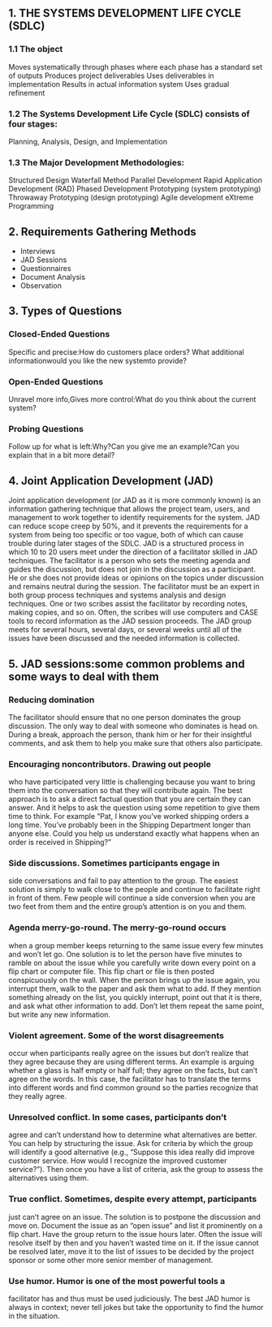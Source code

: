 ## 1. THE SYSTEMS DEVELOPMENT LIFE CYCLE (SDLC)
### 1.1 The object
Moves systematically through phases where each phase has a standard set of outputs
Produces project deliverables
Uses deliverables in implementation
Results in actual information system
Uses gradual refinement

### 1.2 The Systems Development Life Cycle (SDLC) consists of four stages: 
Planning, Analysis, Design, and Implementation
### 1.3 The Major Development Methodologies: 
Structured Design
Waterfall Method
Parallel Development
Rapid Application Development (RAD)
Phased Development
Prototyping (system prototyping)
Throwaway Prototyping (design prototyping) 
Agile development
eXtreme Programming

## 2. Requirements Gathering Methods
* Interviews
* JAD Sessions
* Questionnaires
* Document Analysis
* Observation

## 3. Types of Questions
###  Closed-Ended Questions
Specific and precise:How do customers place orders?
What additional informationwould you like the new systemto provide?

### Open-Ended Questions
Unravel more info,Gives more control:What do you think about the current system?

### Probing Questions
Follow up for what is left:Why?Can you give me an example?Can you explain that in a bit 
      more detail?
## 4. Joint Application Development (JAD)
Joint application development (or JAD as it is more commonly known) is an information
gathering technique that allows the project team, users, and management to
work together to identify requirements for the system.  JAD can reduce scope creep by 50%,
and it prevents the requirements for a system from being too specific or too vague,
both of which can cause trouble during later stages of the SDLC. JAD is a structured
process in which 10 to 20 users meet under the direction of a facilitator skilled
in JAD techniques. The facilitator is a person who sets the meeting agenda and
guides the discussion, but does not join in the discussion as a participant. He or
she does not provide ideas or opinions on the topics under discussion and remains
neutral during the session. The facilitator must be an expert in both group process
techniques and systems analysis and design techniques. One or two scribes assist the
facilitator by recording notes, making copies, and so on. Often, the scribes will use
computers and CASE tools to record information as the JAD session proceeds.
The JAD group meets for several hours, several days, or several weeks until all
of the issues have been discussed and the needed information is collected.

## 5. JAD sessions:some common problems and some ways to deal with them
### Reducing domination
The facilitator should ensure that
no one person dominates the group discussion. The
only way to deal with someone who dominates is head
on. During a break, approach the person, thank him
or her for their insightful comments, and ask them to
help you make sure that others also participate.
### Encouraging noncontributors. Drawing out people
who have participated very little is challenging
because you want to bring them into the conversation
so that they will contribute again. The best approach is
to ask a direct factual question that you are certain
they can answer. And it helps to ask the question using
some repetition to give them time to think. For example
“Pat, I know you’ve worked shipping orders a long
time. You’ve probably been in the Shipping Department
longer than anyone else. Could you help us
understand exactly what happens when an order is
received in Shipping?”
### Side discussions. Sometimes participants engage in
side conversations and fail to pay attention to the
group. The easiest solution is simply to walk close to
the people and continue to facilitate right in front of
them. Few people will continue a side conversion
when you are two feet from them and the entire
group’s attention is on you and them.
### Agenda merry-go-round. The merry-go-round occurs
when a group member keeps returning to the same
issue every few minutes and won’t let go. One solution
is to let the person have five minutes to ramble on
about the issue while you carefully write down every
point on a flip chart or computer file. This flip chart or
file is then posted conspicuously on the wall. When the
person brings up the issue again, you interrupt them,
walk to the paper and ask them what to add. If they
mention something already on the list, you quickly
interrupt, point out that it is there, and ask what other
information to add. Don’t let them repeat the same
point, but write any new information.
### Violent agreement. Some of the worst disagreements
occur when participants really agree on the issues but
don’t realize that they agree because they are using different
terms. An example is arguing whether a glass is
half empty or half full; they agree on the facts, but can’t
agree on the words. In this case, the facilitator has to
translate the terms into different words and find common
ground so the parties recognize that they really agree.
### Unresolved conflict. In some cases, participants don’t
agree and can’t understand how to determine what alternatives
are better. You can help by structuring the issue.
Ask for criteria by which the group will identify a good
alternative (e.g., “Suppose this idea really did improve
customer service. How would I recognize the improved
customer service?”). Then once you have a list of criteria,
ask the group to assess the alternatives using them.
### True conflict. Sometimes, despite every attempt, participants
just can’t agree on an issue. The solution is to
postpone the discussion and move on. Document the
issue as an “open issue” and list it prominently on a
flip chart. Have the group return to the issue hours
later. Often the issue will resolve itself by then and you
haven’t wasted time on it. If the issue cannot be
resolved later, move it to the list of issues to be decided
by the project sponsor or some other more senior member
of management.
### Use humor. Humor is one of the most powerful tools a
facilitator has and thus must be used judiciously. The
best JAD humor is always in context; never tell jokes but
take the opportunity to find the humor in the situation.




